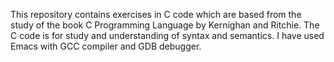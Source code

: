 This repository contains exercises in C code which are based from the study of the book C Programming Language by Kernighan and Ritchie. The C code is for study and understanding of syntax and semantics. I have used Emacs with GCC compiler and GDB debugger. 
